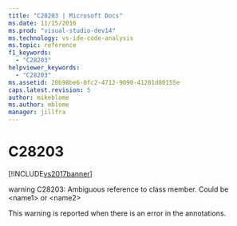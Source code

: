 ```yaml
---
title: "C28203 | Microsoft Docs"
ms.date: 11/15/2016
ms.prod: "visual-studio-dev14"
ms.technology: vs-ide-code-analysis
ms.topic: reference
f1_keywords: 
  - "C28203"
helpviewer_keywords: 
  - "C28203"
ms.assetid: 20b98be6-0fc2-4712-9090-41201d80155e
caps.latest.revision: 5
author: mikeblome
ms.author: mblome
manager: jillfra
---
```

# C28203
[!INCLUDE[vs2017banner](../includes/vs2017banner.md)]

warning C28203: Ambiguous reference to class member. Could be \<name1> or \<name2>  
  
 This warning is reported when there is an error in the annotations.
